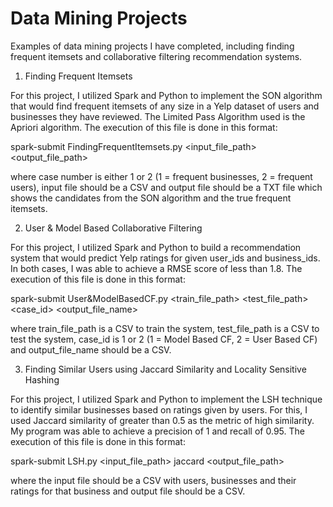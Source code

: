 # Data Mining Projects
Examples of data mining projects I have completed, including finding frequent itemsets and collaborative filtering recommendation systems. 

1. Finding Frequent Itemsets

For this project, I utilized Spark and Python to implement the SON algorithm that would find frequent itemsets of any size in a Yelp dataset of users and businesses they have reviewed. The Limited Pass Algorithm used is the Apriori algorithm. The execution of this file is done in this format: 

spark-submit FindingFrequentItemsets.py <case number> <support> <input_file_path> <output_file_path>
  
where case number is either 1 or 2 (1 = frequent businesses, 2 = frequent users), input file should be a CSV and output file should be a TXT file which shows the candidates from the SON algorithm and the true frequent itemsets. 

2. User & Model Based Collaborative Filtering 

For this project, I utilized Spark and Python to build a recommendation system that would predict Yelp ratings for given user_ids and business_ids. In both cases, I was able to achieve a RMSE score of less than 1.8. The execution of this file is done in this format: 

spark-submit User&ModelBasedCF.py <train_file_path> <test_file_path> <case_id> <output_file_name>

where train_file_path is a CSV to train the system, test_file_path is a CSV to test the system, case_id is 1 or 2 (1 = Model Based CF, 2 = User Based CF) and output_file_name should be a CSV. 

3. Finding Similar Users using Jaccard Similarity and Locality Sensitive Hashing 

For this project, I utilized Spark and Python to implement the LSH technique to identify similar businesses based on ratings given by users. For this, I used Jaccard similarity of greater than 0.5 as the metric of high similarity. My program was able to achieve a precision of 1 and recall of 0.95. The execution of this file is done in this format:

spark-submit LSH.py <input_file_path> jaccard <output_file_path> 

where the input file should be a CSV with users, businesses and their ratings for that business and output file should be a CSV.
